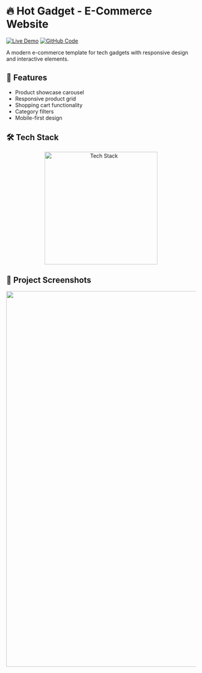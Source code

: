 # 🔥 Hot Gadget - E-Commerce Website

[![Live Demo](https://img.shields.io/badge/🛒_Live_Demo-FF6600?style=for-the-badge&logo=firefox&logoColor=white)](https://amdadislam01.github.io/Hot-gadget/)
[![GitHub Code](https://img.shields.io/badge/💻_Source_Code-181717?style=for-the-badge&logo=github&logoColor=white)](https://github.com/amdadislam01/Hot-gadget)

A modern e-commerce template for tech gadgets with responsive design and interactive elements.

## 🚀 Features

- Product showcase carousel
- Responsive product grid
- Shopping cart functionality
- Category filters
- Mobile-first design

## 🛠️ Tech Stack

<p align="center">
  <img src="https://skillicons.dev/icons?i=html,css,bootstrap" alt="Tech Stack" width="300"/>
</p>

## 📸 Project Screenshots

<img src="https://i.imgur.com/29OoByW.png" width="1000">
